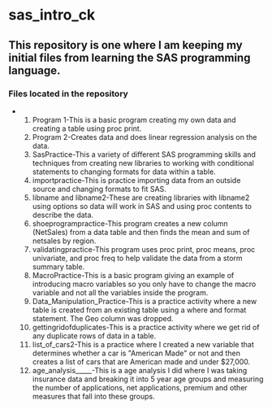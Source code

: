 # sas_intro_ck
## This repository is one where I am keeping my initial files from learning the SAS programming language.

### Files located in the repository
+ 1. Program 1-This is a basic program creating my own data and creating a table using proc print.
  2. Program 2-Creates data and does linear regression analysis on the data.
  3. SasPractice-This a variety of different SAS programming skills and techniques from creating new libraries to working with conditional statements to changing formats for data within a table.
  4. importpractice-This is practice importing data from an outside source and changing formats to fit SAS.
  5. libname and libname2-These are creating libraries with libname2 using options so data will work in SAS and using proc contents to describe the data.
  6. shoeprogrampractice-This program creates a new column (NetSales) from a data table and then finds the mean and sum of netsales by region.
  7. validatingpractice-This program uses proc print, proc means, proc univariate, and proc freq to help validate the data from a storm summary table.
  8. MacroPractice-This is a basic program giving an example of introducing macro variables so you only have to change the macro variable and not all the variables inside the program.
  9. Data_Manipulation_Practice-This is a practice activity where a new table is created from an existing table using a where and format statement.  The Geo column was dropped.
  10. gettingridofduplicates-This is a practice activity where we get rid of any duplicate rows of data in a table.
  11. list_of_cars2-This is a practice where I created a new variable that determines whether a car is "American Made" or not and then creates a list of cars that are American made and under $27,000.
  12. age_analysis_____-This is a age analysis I did where I was taking insurance data and breaking it into 5 year age groups and measuring the number of applications, net applications, premium and other measures that fall into these groups.    


